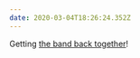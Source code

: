```yaml
---
date: 2020-03-04T18:26:24.352Z
---
```


Getting [the band back together](https://multipack.co.uk/london/)!
